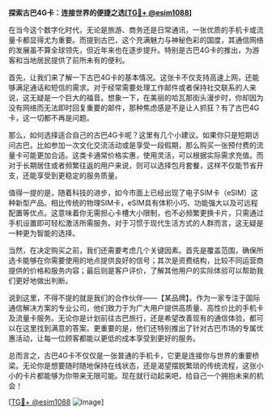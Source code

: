**探索古巴4G卡：连接世界的便捷之选[[TG💪+ @esim1088](https://t.me/s/esim1088)]**

在当今这个数字化时代，无论是旅游、商务还是日常通讯，一张优质的手机卡或流量卡都显得尤为重要。而提到古巴，这个充满魅力与神秘色彩的国度，其通信网络的发展虽不算全球领先，但近年来也在逐步提升。特别是古巴4G卡的推出，为游客和当地居民提供了前所未有的便利。

首先，让我们来了解一下古巴4G卡的基本情况。这张卡不仅支持高速上网，还能够满足通话和短信的需求。对于经常需要处理工作邮件或者保持社交联系的人来说，这无疑是一个巨大的福音。想象一下，在美丽的哈瓦那街头漫步时，你却因为没有网络而无法即时回复重要的邮件，那种焦虑感是不是让人抓狂？有了古巴4G卡，这一切都不再是问题。

那么，如何选择适合自己的古巴4G卡呢？这里有几个小建议。如果你只是短期访问古巴，比如参加一次文化交流活动或是享受一段假期，那么购买一张预付费的流量卡可能更加合适。这类卡通常价格实惠，使用灵活，可以根据实际需求充值。而对于长期居住或者频繁往返的用户来说，则可以选择包月套餐，这样不仅能节省开支，还能享受到更稳定的服务质量。

值得一提的是，随着科技的进步，如今市面上已经出现了电子SIM卡（eSIM）这种新型产品。相比传统的物理SIM卡，eSIM具有体积小巧、功能强大以及可远程配置等优点。这意味着你无需担心卡槽大小限制，也不必频繁更换卡片，只需通过手机设置即可轻松激活所需服务。对于习惯于现代生活方式的人群而言，这无疑是一种更为智能的选择。

当然，在决定购买之前，我们还需要考虑几个关键因素。首先是覆盖范围，确保所选卡能够在你需要使用的地点提供良好的信号；其次是资费结构，比较不同运营商提供的价格和服务内容；最后则是客户评价，了解其他用户的实际体验可以帮助我们更好地做出判断。

说到这里，不得不提的就是我们的合作伙伴——【某品牌】。作为一家专注于国际通信解决方案的专业公司，他们致力于为广大用户提供高质量、高性价比的手机卡及流量卡服务。无论你是计划前往古巴旅行，还是希望改善现有的通信体验，都可以在这里找到满意的答案。更重要的是，他们还特别推出了针对古巴市场的专属优惠活动，让每一位顾客都能以更低的成本享受到更好的服务。

总而言之，古巴4G卡不仅仅是一张普通的手机卡，它更是连接你与世界的重要桥梁。无论你是想要随时随地保持在线状态，还是渴望摆脱繁琐的传统流程，这张小小的卡片都能够为你带来无限可能。现在就行动起来吧，给自己一个拥抱未来的机会！

[[TG💪+ @esim1088](https://t.me/s/esim1088) ![Image](https://i.postimg.cc/4NQfJmqS/Snipaste-2025-05-13-00-14-12.png)]